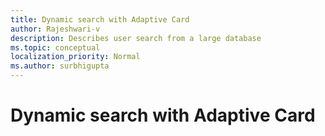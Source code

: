 ```yaml
---
title: Dynamic search with Adaptive Card
author: Rajeshwari-v
description: Describes user search from a large database
ms.topic: conceptual
localization_priority: Normal
ms.author: surbhigupta
---
```


# Dynamic search with Adaptive Card


